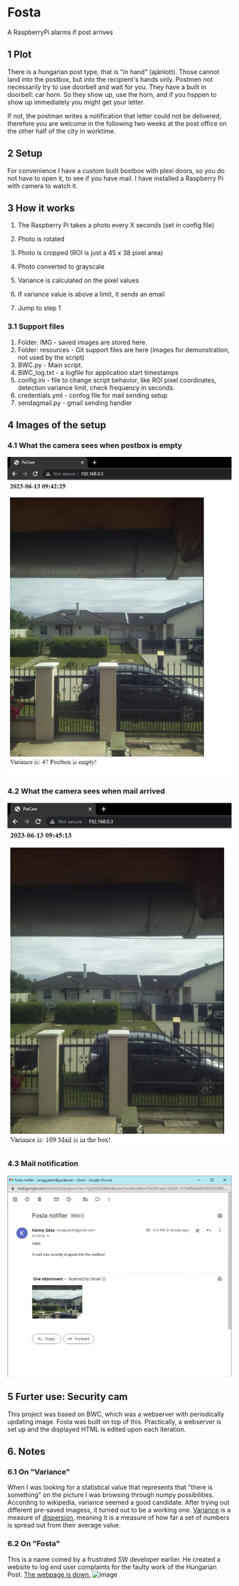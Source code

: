 # Fosta

A RaspberryPi alarms if post arrives

## 1 Plot

There is a hungarian post type, that is "in hand" (ajánlott). Those cannot land into the postbox, but into the recipient's hands only. Postmen not necessarily try to use doorbell and wait for you. They have a built in doorbell: car horn. So they show up, use the horn, and if you hsppen to show up immediately you might get your letter.

If not, the postman writes a notification that letter could not be delivered, therefore you are welcome in the following two weeks at the post office on the other half of the city in worktime.

## 2 Setup

For convenience I have a custom built bostbox with plexi doors, so you do not have to open it, to see if you have mail. I have installed a Raspberry Pi with camera to watch it.

## 3 How it works

1. The Raspberry Pi takes a photo every X seconds (set in config file)

2. Photo is rotated

3. Photo is cropped (ROI is just a 45 x 38 pixel area)

4.  Photo converted to grayscale

5.  Variance is calculated on the pixel values

6.  If variance value is above a limit, it sends an email

7.  Jump to step 1
### 3.1 Support files
1. Folder: IMG - saved images are stored here.
2. Folder: resources - Git support files are here (images for demonstration, not used by the script)
3. BWC.py - Main script. 
4. BWC_log.txt - a logfile for  application start timestamps
5. config.ini - file to change script behavior, like ROI pixel coordinates, detection variance limit, check frequency in seconds. 
6. credentials.yml - confog file for mail sending setup
7. sendagmail.py - gmail sending handler

## 4 Images of the setup

### 4.1 What the camera sees when postbox is empty
![Empty postbox](/resources/01_empty.jpg)

### 4.2 What the camera sees when mail arrived
![Mail arrived](/resources/02_full.jpg)
### 4.3 Mail notification
![Notification e-mail](/resources/03_mail.png)

## 5 Furter use: Security cam

This project was based on BWC, which was a webserver with periodically updating image. Fosta was built on top of this. Practically, a webserver is set up and the displayed HTML is edited upon each iteration.

## 6. Notes

### 6.1 On "Variance"

When I was looking for a statistical value that represents that "there is something" on the picture I was browsing through numpy possibilities. According to wikipedia, variance seemed a good candidate. After trying out different pre-saved imagess, it turned out to be a working one. 
[Variance](https://en.wikipedia.org/wiki/Variance)  is a measure of [dispersion](https://en.wikipedia.org/wiki/Statistical_dispersion "Statistical dispersion"), meaning it is a measure of how far a set of numbers is spread out from their average value.

### 6.2 On "Fosta"
This is a name coined by a frustrated SW developer earlier. He created a website to log end user complaints for the faulty work of the Hungarian Post. [The webpage is down.]([https://444.hu/2019/12/03/egy-kiborult-programozo-ugy-dontott-felveszi-a-harcot-a-magyar-postaval-ebbol-lett-a-fosta](https://444.hu/2019/12/03/egy-kiborult-programozo-ugy-dontott-felveszi-a-harcot-a-magyar-postaval-ebbol-lett-a-fosta))
![image](https://github.com/gitusercz/Fosta/assets/32957697/0eee2012-cd7e-4d1b-9335-55143273b414)
 
